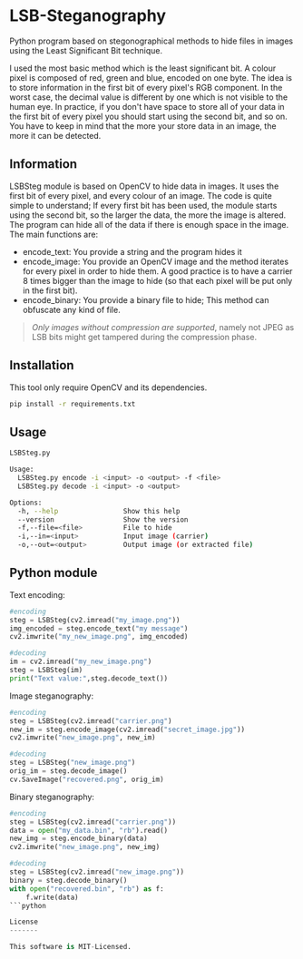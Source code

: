 LSB-Steganography
=================

Python program based on stegonographical methods to hide files in images using the Least Significant Bit technique.

I used the most basic method which is the least significant bit. A colour pixel is composed of red, green and blue, encoded on one byte. The idea is to store information in the first bit of every pixel's RGB component. In the worst case, the decimal value is different by one which is not visible to the human eye. In practice, if you don't have space to store all of your data in the first bit of every pixel you should start using the second bit, and so on. You have to keep in mind that the more your store data in an image, the more it can be detected.


Information
-----------

LSBSteg module is based on OpenCV to hide data in images. It uses the first bit of every pixel, and every colour
of an image. The code is quite simple to understand; If every first bit has been used, the module starts using the second bit, so the larger the data, the more the image is altered.
The program can hide all of the data if there is enough space in the image. The main functions are:

* encode_text: You provide a string and the program hides it
* encode_image: You provide an OpenCV image and the method iterates for every pixel in order to hide them. A good practice is to have a carrier 8 times bigger than the image to hide (so that each pixel will be put only in the first bit).
* encode_binary: You provide a binary file to hide; This method can obfuscate any kind of file.

> *Only images without compression are supported*, namely not JPEG as LSB bits
might get tampered during the compression phase.

Installation
------------

This tool only require OpenCV and its dependencies.

```bash
pip install -r requirements.txt
```

Usage
-----

```bash
LSBSteg.py

Usage:
  LSBSteg.py encode -i <input> -o <output> -f <file>
  LSBSteg.py decode -i <input> -o <output>

Options:
  -h, --help                Show this help
  --version                 Show the version
  -f,--file=<file>          File to hide
  -i,--in=<input>           Input image (carrier)
  -o,--out=<output>         Output image (or extracted file)
```


Python module
-------------

Text encoding:

```python
#encoding
steg = LSBSteg(cv2.imread("my_image.png"))
img_encoded = steg.encode_text("my message")
cv2.imwrite("my_new_image.png", img_encoded)

#decoding
im = cv2.imread("my_new_image.png")
steg = LSBSteg(im)
print("Text value:",steg.decode_text())
```

Image steganography:

```python
#encoding
steg = LSBSteg(cv2.imread("carrier.png")
new_im = steg.encode_image(cv2.imread("secret_image.jpg"))
cv2.imwrite("new_image.png", new_im)

#decoding
steg = LSBSteg("new_image.png")
orig_im = steg.decode_image()
cv.SaveImage("recovered.png", orig_im)
```

Binary steganography:

```python
#encoding
steg = LSBSteg(cv2.imread("carrier.png"))
data = open("my_data.bin", "rb").read()
new_img = steg.encode_binary(data)
cv2.imwrite("new_image.png", new_img)

#decoding
steg = LSBSteg(cv2.imread("new_image.png"))
binary = steg.decode_binary()
with open("recovered.bin", "rb") as f:
    f.write(data)
```python

License
-------

This software is MIT-Licensed.
